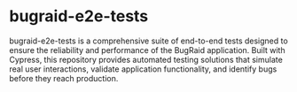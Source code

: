 # bugraid-e2e-tests
bugraid-e2e-tests is a comprehensive suite of end-to-end tests designed to ensure the reliability and performance of the BugRaid application. Built with Cypress, this repository provides automated testing solutions that simulate real user interactions, validate application functionality, and identify bugs before they reach production.
